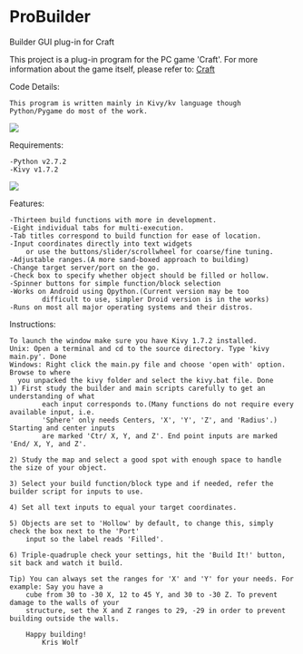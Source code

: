 ProBuilder
==========

Builder GUI plug-in for Craft

   This project is a plug-in program for the PC game 'Craft'. For more information about the
   game itself, please refer to:
   [Craft](http://www.michaelfogleman.com/craft/)

Code Details:
    
    This program is written mainly in Kivy/kv language though Python/Pygame do most of the work.
    
![](https://raw.github.com/MrSilent/ProBuilder/master/screenshot_2.png)

Requirements:
    
	-Python v2.7.2
	-Kivy v1.7.2
	
![](https://raw.github.com/MrSilent/ProBuilder/master/screenshot_1.png)

Features:
    
	-Thirteen build functions with more in development.
	-Eight individual tabs for multi-execution.
	-Tab titles correspond to build function for ease of location.
	-Input coordinates directly into text widgets
	    or use the buttons/slider/scrollwheel for coarse/fine tuning.
	-Adjustable ranges.(A more sand-boxed approach to building)
	-Change target server/port on the go.
	-Check box to specify whether object should be filled or hollow.
	-Spinner buttons for simple function/block selection
	-Works on Android using Qpython.(Current version may be too
            difficult to use, simpler Droid version is in the works)
	-Runs on most all major operating systems and their distros.

Instructions:
    
    To launch the window make sure you have Kivy 1.7.2 installed.
    Unix: Open a terminal and cd to the source directory. Type 'kivy main.py'. Done
    Windows: Right click the main.py file and choose 'open with' option. Browse to where
      you unpacked the kivy folder and select the kivy.bat file. Done
	1) First study the builder and main scripts carefully to get an understanding of what
            each input corresponds to.(Many functions do not require every available input, i.e.
            'Sphere' only needs Centers, 'X', 'Y', 'Z', and 'Radius'.) Starting and center inputs
            are marked 'Ctr/ X, Y, and Z'. End point inputs are marked 'End/ X, Y, and Z'.

	2) Study the map and select a good spot with enough space to handle the size of your object.

	3) Select your build function/block type and if needed, refer the builder script for inputs to use.

	4) Set all text inputs to equal your target coordinates.

	5) Objects are set to 'Hollow' by default, to change this, simply check the box next to the 'Port'
	    input so the label reads 'Filled'.

	6) Triple-quadruple check your settings, hit the 'Build It!' button, sit back and watch it build.

	Tip) You can always set the ranges for 'X' and 'Y' for your needs. For example: Say you have a
	    cube from 30 to -30 X, 12 to 45 Y, and 30 to -30 Z. To prevent damage to the walls of your
	    structure, set the X and Z ranges to 29, -29 in order to prevent building outside the walls.

		Happy building!
			Kris Wolf
